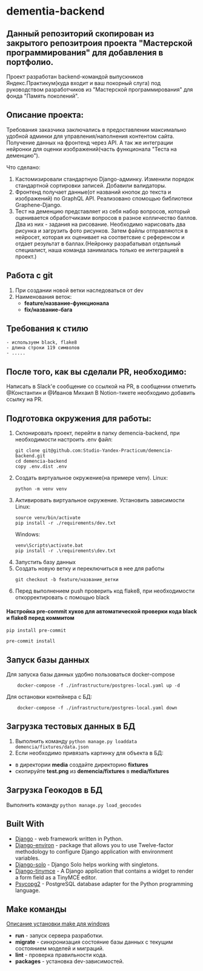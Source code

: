 # dementia-backend


## Данный репозиторий скопирован из закрытого репозитроия проекта "Мастерской программирования" для добавления в портфолио.
Проект разработан backend-командой выпускников Яндекс.Практикум(куда входит и ваш покорный слуга) под руководством разработчиков из "Мастерской программирования" для фонда "Память поколений".

## Описание проекта:
Требования заказчика заключались в предоставлении максимально удобной админки для управления/наполнения контентом сайта.
Получение данных на фронтенд через API.
А так же интеграции нейронки для оценки изображений(часть функционала "Теста на деменцию").

Что сделано:
1. Кастомизировали стандартную Django-админку. Изменили порядок стандартной сортировки записей. Добавили валидаторы.
2. Фронтенд получает данные(от названий кнопок до текста и изображений) по GraphQL API. Реализовано спомощью библиотеки Graphene-Django.
3. Тест на деменцию представляет из себя набор вопросов, который оценивается обработчиками вопросов в разное колличество баллов. Два из них - задания на рисование. Необходимо нарисовать два рисунка и загрузить фото рисунков. Затем файлы отправляются в нейросет, которая их оценивает на соответсвие с референсом и отдает результат в баллах.(Нейронку разрабатывал отдельный специалист, наша команда занималась только ее интеграцией в проект.)

## Работа с git
1. При создании новой ветки наследоваться от dev
2. Наименования веток:
    - **feature/название-функционала**
    - **fix/название-бага**

## Требования к стилю
    - используем black, flake8
    - длина строки 119 символов
    - .....

## После того, как вы сделали PR, необходимо:
Написать в Slack'е сообщение со ссылкой на PR, в сообщении отметить @Константин и @Иванов Михаил
В Notion-тикете необходимо добавить ссылку на PR.

## Подготовка окружения для работы:
1. Склонировать проект, перейти в папку demencia-backend, при необходимости настроить .env файл:
    ```shell
    git clone git@github.com:Studio-Yandex-Practicum/demencia-backend.git
    cd demencia-backend
    copy .env.dist .env
    ```
2. Создать виртуальное окружение(на примере venv).
    Linux:
	```shell
    python -m venv venv
    ```
3. Активировать виртуальное окружение. Установить зависимости
    Linux:
	```shell
    source venv/bin/activate
    pip install -r ./requirements/dev.txt
    ```
	Windows:
	```shell
    venv\Scripts\activate.bat
    pip install -r .\requirements\dev.txt
    ```
4. Запустить базу данных
5. Создать новую ветку и переключиться в нее для работы
	```shell
    git checkout -b feature/название_ветки
    ```
6. Перед выполнением push проверить код flake8, при необходимости откорректировать с помощью black

#### Настройка pre-commit хуков для автоматической проверки кода black и flake8 перед коммитом
```
pip install pre-commit
```
```
pre-commit install
```

## Запуск базы данных
Для запуска базы данных удобно пользоваться docker-compose
```shell
    docker-compose -f ./infrastructure/postgres-local.yaml up -d
```
Для остановки контейнера с БД: 
```shell
    docker-compose -f ./infrastructure/postgres-local.yaml down
```

## Загрузка тестовых данных в БД
1. Выполнить команду ```python manage.py loaddata demencia/fixtures/data.json```
2. Если необходимо привязать картинку для объекта в БД:
  * в директории **media** создайте директорию **fixtures**
  * скопируйте **test.png** из **demencia/fixtures** в **media/fixtures**

## Загрузка Геокодов в БД
Выполнить команду ```python manage.py load_geocodes```

## Built With

* [Django](https://www.djangoproject.com/) - web framework written in Python.
* [Django-environ](https://django-environ.readthedocs.io/en/latest/) - package that allows you to use Twelve-factor methodology to configure Django application with environment variables.
* [Django-solo](https://pypi.org/project/django-solo/) - Django Solo helps working with singletons.
* [Django-tinymce](https://pypi.org/project/django-tinymce/) - A Django application that contains a widget to render a form field as a TinyMCE editor.
* [Psycopg2](https://pypi.org/project/psycopg2-binary/) - PostgreSQL database adapter for the Python programming language.

## Make команды

[Описание установки make для windows](https://gist.github.com/evanwill/0207876c3243bbb6863e65ec5dc3f058)

* **run** - запуск сервера разработки.
* **migrate** - синхронизация состояние базы данных с текущим состоянием моделей и миграций.
* **lint** - проверка правильности кода.
* **packages** - установка dev-зависимостей.

